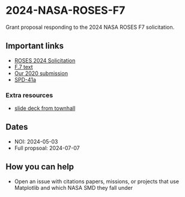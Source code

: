 # 2024-NASA-ROSES-F7
Grant proposal responding to the 2024 NASA ROSES F7 solicitation.

## Important links
 - [ROSES 2024 Solicitation](https://nspires.nasaprs.com/external/viewrepositorydocument/cmdocumentid=983947/solicitationId=%7b910CC61E-4616-9958-C26F-F8D9BC5AB8D9%7d/viewSolicitationDocument=1/ROSES24_SoS_020924.pdf)
 - [F.7 text](https://nspires.nasaprs.com/external/viewrepositorydocument/cmdocumentid=983524/solicitationId=%7B910CC61E-4616-9958-C26F-F8D9BC5AB8D9%7D/viewSolicitationDocument=1/F.07%20OSTFL_Amend3.pdf)
 - [Our 2020 submission](https://github.com/matplotlib/2020-NASA-ROSES-E7)
 - [SPD-41a](https://smd-cms.nasa.gov/wp-content/uploads/2023/08/smd-information-policy-spd-41a.pdf)


### Extra resources

 - [slide deck from townhall](https://docs.google.com/presentation/d/14g5UPUQFsk4QW3gqwB4gtNSHm8vcdUVAmwzSFjtdVN4/edit#slide=id.g2c7e585789c_0_931)
## Dates

- NOI: 2024-05-03
- Full propsoal: 2024-07-07

## How you can help

 - Open an issue with citations papers, missions, or projects that use Matplotlib and which NASA SMD they fall under
